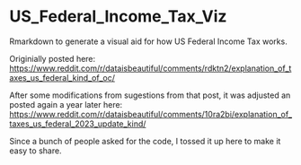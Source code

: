 # US_Federal_Income_Tax_Viz
Rmarkdown to generate a visual aid for how US Federal Income Tax works.

Originially posted here:
https://www.reddit.com/r/dataisbeautiful/comments/rdktn2/explanation_of_taxes_us_federal_kind_of_oc/

After some modifications from sugestions from that post, it was adjusted an posted again a year later here:
https://www.reddit.com/r/dataisbeautiful/comments/10ra2bi/explanation_of_taxes_us_federal_2023_update_kind/

Since a bunch of people asked for the code, I tossed it up here to make it easy to share.